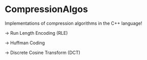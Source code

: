 # CompressionAlgos

Implementations of compression algorithms in the C++ language!

<p> 
-> Run Length Encoding (RLE) 
</p>

<p> 
-> Huffman Coding
</p>
 
<p> 
-> Discrete Cosine Transform (DCT)
</p>

